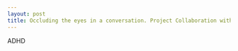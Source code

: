 ```yaml
---
layout: post
title: Occluding the eyes in a conversation. Project Collaboration with Jessica Dawson
---
```


ADHD

